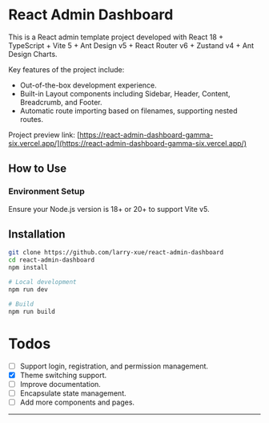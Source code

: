 # React Admin Dashboard

This is a React admin template project developed with React 18 + TypeScript + Vite 5 + Ant Design v5 + React Router v6 + Zustand v4 + Ant Design Charts.

Key features of the project include:

- Out-of-the-box development experience.
- Built-in Layout components including Sidebar, Header, Content, Breadcrumb, and Footer.
- Automatic route importing based on filenames, supporting nested routes.

Project preview link: [https://react-admin-dashboard-gamma-six.vercel.app/](https://react-admin-dashboard-gamma-six.vercel.app/)

## How to Use

### Environment Setup

Ensure your Node.js version is 18+ or 20+ to support Vite v5.

## Installation

```sh
git clone https://github.com/larry-xue/react-admin-dashboard
cd react-admin-dashboard
npm install

# Local development
npm run dev

# Build
npm run build
```

# Todos

- [ ] Support login, registration, and permission management.
- [x] Theme switching support.
- [ ] Improve documentation.
- [ ] Encapsulate state management.
- [ ] Add more components and pages.

---
